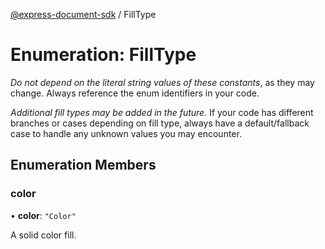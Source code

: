 [@express-document-sdk](../overview.md) / FillType

# Enumeration: FillType

<InlineAlert slots="text" variant="warning"/>

*Do not depend on the literal string values of these constants*, as they may change. Always reference the enum identifiers in your code.

<InlineAlert slots="text" variant="warning"/>

*Additional fill types may be added in the future.* If your code has different branches or cases depending on fill type,
always have a default/fallback case to handle any unknown values you may encounter.

## Enumeration Members

### color

• **color**: `"Color"`

A solid color fill.
